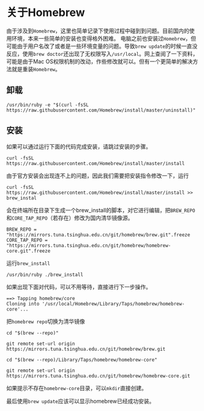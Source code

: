 # 关于Homebrew
由于涉及到`Homebrew`，这里也简单记录下使用过程中碰到到问题。目前国内的使用环境，本来一些简单的安装也变得格外困难。
电脑之前也安装过`Homebrew`，但可能由于用户名改了或者是一些环境变量的问题。导致`brew update`的时候一直没反应，使用`brew doctor`还出现了无权限写入`/usr/local`。网上查阅了一下资料，可能是由于Mac OS权限机制的改动，作些修改就可以。但有一个更简单的解决方法就是重装`Homebrew`。

## 卸载
```
/usr/bin/ruby -e "$(curl -fsSL https://raw.githubusercontent.com/Homebrew/install/master/uninstall)"
```

## 安装
如果可以通过运行下面的代码完成安装，请跳过安装的步骤。
```
curl -fsSL https://raw.githubusercontent.com/Homebrew/install/master/install
```

由于官方安装会出现连不上的问题，因此我们需要把安装指令修改一下，运行
```
curl -fsSL https://raw.githubusercontent.com/Homebrew/install/master/install >> brew_instal
```
会在终端所在目录下生成一个brew_install的脚本，对它进行编辑，把`BREW_REPO`和`CORE_TAP_REPO`（若存在）修改为国内清华镜像源。
```
BREW_REPO = "https://mirrors.tuna.tsinghua.edu.cn/git/homebrew/brew.git".freeze
CORE_TAP_REPO = "https://mirrors.tuna.tsinghua.edu.cn/git/homebrew/homebrew-core.git".freeze
```  

运行`brew_install`
```
/usr/bin/ruby ./brew_install
```
如果出现下面对代码，可以不用等待，直接进行下一步操作。
```
==> Tapping homebrew/core
Cloning into '/usr/local/Homebrew/Library/Taps/homebrew/homebrew-core'...
```
把`homebrew repo`切换为清华镜像
```
cd "$(brew --repo)"

git remote set-url origin https://mirrors.tuna.tsinghua.edu.cn/git/homebrew/brew.git

cd "$(brew --repo)/Library/Taps/homebrew/homebrew-core"

git remote set-url origin https://mirrors.tuna.tsinghua.edu.cn/git/homebrew/homebrew-core.git
```
如果提示不存在`homebrew-core`目录，可以`mkdir`直接创建。

最后使用`brew update`应该可以显示homebrew已经成功安装。